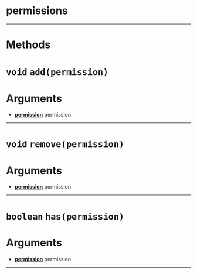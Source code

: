 # permissions


---
# Methods
# `void` `add(permission)`
# Arguments
* **[permission](https://github.com/devonium/gm-discordAPI/blob/8b6156ce082a97f831b3dea0cb610dd32c8e7bea/lua/discord/enums.lua#L2)** permission  

---
# `void` `remove(permission)`
# Arguments
* **[permission](https://github.com/devonium/gm-discordAPI/blob/8b6156ce082a97f831b3dea0cb610dd32c8e7bea/lua/discord/enums.lua#L2)** permission  

---
# `boolean` `has(permission)`
# Arguments
* **[permission](https://github.com/devonium/gm-discordAPI/blob/8b6156ce082a97f831b3dea0cb610dd32c8e7bea/lua/discord/enums.lua#L2)** permission  

---
